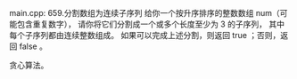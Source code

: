main.cpp:
659.分割数组为连续子序列
给你一个按升序排序的整数数组 num（可能包含重复数字），
请你将它们分割成一个或多个长度至少为 3 的子序列，
其中每个子序列都由连续整数组成。
如果可以完成上述分割，则返回 true ；否则，返回 false 。

贪心算法。
